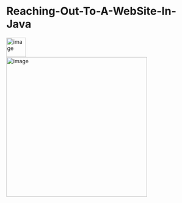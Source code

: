 # Reaching-Out-To-A-WebSite-In-Java
<img width="51" alt="image" src="https://github.com/berenpolat/Reaching-Out-To-A-WebSite-In-Java/assets/118939273/08dabe31-9407-4bee-929f-e331470924a8"> <br>
<img width="368" alt="image" src="https://github.com/berenpolat/Reaching-Out-To-A-WebSite-In-Java/assets/118939273/e3c88ecf-acc7-4205-ae2f-156c121f59a9">
